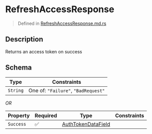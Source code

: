 # RefreshAccessResponse
> Defined in [RefreshAccessResponse.md.rs](../../../routes/auth/refresh_access/../../interface/src/interface/routes/auth/refresh_access)

## Description
Returns an access token on success

## Schema

| Type | Constraints |
| --- | --- |
| `String` | One of: `"Failure"`, `"BadRequest"` |

*OR*

| Property | Required | Type | Constraints |
| --- | --- | --- | --- |
| `Success` | ✅ | [AuthTokenDataField](../../../fields/auth_token/AuthTokenDataField.md) |     | 


